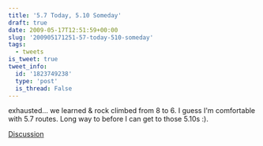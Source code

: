 ```yaml
---
title: '5.7 Today, 5.10 Someday'
draft: true
date: 2009-05-17T12:51:59+00:00
slug: '200905171251-57-today-510-someday'
tags:
  - tweets
is_tweet: true
tweet_info:
  id: '1823749238'
  type: 'post'
  is_thread: False
---
```




exhausted... we learned & rock climbed from 8 to 6. I guess I'm comfortable with 5.7 routes. Long way to before I can get to those 5.10s :).

[Discussion](https://x.com/sytelus/status/1823749238)
